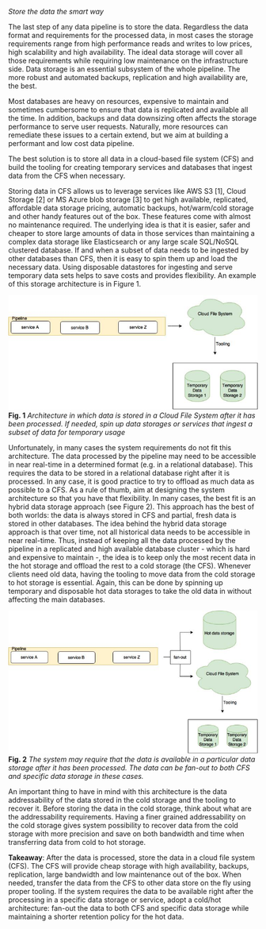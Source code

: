 *Store the data the smart way*

The last step of any data pipeline is to store the data. Regardless the data format and requirements for the processed data, in most cases the storage requirements range from high performance reads and writes to low prices, high scalability and high availability. The ideal data storage will cover all those requirements while requiring low maintenance on the infrastructure side. Data storage is an essential subsystem of the whole pipeline. The more robust and automated backups, replication and high availability are, the best.

Most databases are heavy on resources, expensive to maintain and sometimes cumbersome to ensure that data is replicated and available all the time. In addition, backups and data downsizing often affects the storage performance to serve user requests. Naturally, more resources can remediate these issues to a certain extend, but we aim at building a performant and low cost data pipeline.

The best solution is to store all data in a cloud-based file system (CFS) and build the tooling for creating temporary services and databases that ingest data from the CFS when necessary.

Storing data in CFS allows us to leverage services like AWS S3 [1], Cloud Storage [2] or MS Azure blob storage [3] to get high available, replicated, affordable data storage pricing, automatic backups, hot/warm/cold storage and other handy features out of the box. These features come with almost no maintenance required. The underlying idea is that it is easier, safer and cheaper to store large amounts of data in those services than maintaining a complex data storage like Elasticsearch or any large scale SQL/NoSQL clustered database. If and when a subset of data needs to be ingested by other databases than CFS, then it is easy to spin them up and load the necessary data. Using disposable datastores for ingesting and serve temporary data sets helps to save costs and provides flexibility. An example of this storage architecture is in Figure 1.

![](/images/data-fig1.jpg)
**Fig. 1** *Architecture in which data is stored in a Cloud File System after it has been processed. If needed, spin up data storages or services that ingest a subset of data for temporary usage*

Unfortunately, in many cases the system requirements do not fit this architecture. The data processed by the pipeline may need to be accessible in near real-time in a determined format (e.g. in a relational database). This requires the data to be stored in a relational database right after it is processed. In any case, it is good practice to try to offload as much data as possible to a CFS. As a rule of thumb, aim at designing the system architecture so that you have that flexibility. In many cases, the best fit is an hybrid data storage approach (see Figure 2). This approach has the best of both worlds: the data is always stored in CFS and partial, fresh data is stored in other databases. The idea behind the hybrid data storage approach is that over time, not all historical data needs to be accessible in near real-time. Thus, instead of keeping all the data processed by the pipeline in a replicated and high available database cluster - which is hard and expensive to maintain -, the idea is to keep only the most recent data in the hot storage and offload the rest to a cold storage (the CFS). Whenever clients need old data, having the tooling to move data from the cold storage to hot storage is essential. Again, this can be done by spinning up temporary and disposable hot data storages to take the old data in without affecting the main databases. 

![](/images/data-fig2.jpg)
**Fig. 2** *The system may require that the data is available in a particular data storage after it has been processed. The data can be fan-out to both CFS and specific data storage in these cases.*

An important thing to have in mind with this architecture is the data addressability of the data stored in the cold storage and the tooling to recover it. Before storing the data in the cold storage, think about what are the addressability requirements. Having a finer grained addressability on the cold storage gives system possibility to recover data from the cold storage with more precision and save on both bandwidth and time when transferring data from cold to hot storage.

**Takeaway**: After the data is processed, store the data in a cloud file system (CFS). The CFS will provide cheap storage with high availability, backups, replication, large bandwidth and low maintenance out of the box. When needed, transfer the data from the CFS to other data store on the fly using proper tooling. If the system requires the data to be available right after the processing in a specific data storage or service, adopt a cold/hot architecture: fan-out the data to both CFS and specific data storage while maintaining a shorter retention policy for the hot data. 